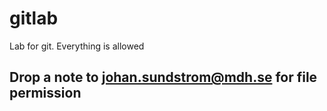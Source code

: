 # gitlab
Lab for git. Everything is allowed
## Drop a note to johan.sundstrom@mdh.se for file permission
